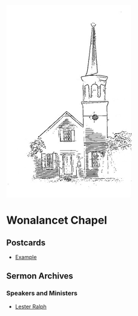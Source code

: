 <body>
<div style='display:table'>
<img src="https://github.com/puck78/wonalancet-chapel/blob/master/images/ChapelCoverImage-icon-50percent.jpg" />
</div>
<div style='display:table'>     
<h1>Wonalancet Chapel</h1> 
<h2>Postcards</h2>
<ul>
 <li>
  <a href="www.example.com">Example</a>
 </li>
</ul>
 
<h2>Sermon Archives</h2>
<h3>Speakers and Ministers</h3>
<ul>
 <li>
  <a href="https://github.com/puck78/wonalancet-chapel/tree/master/sermons/Lester%20Ralph">Lester Ralph</a>
 </li>
</ul>
</div>
 
</body>







